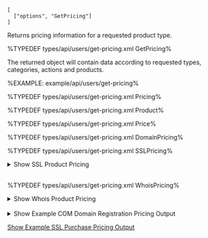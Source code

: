 ```### async getPricing => Pricing
[
  ["options", "GetPricing"]
]
```

Returns pricing information for a requested product type.

%TYPEDEF types/api/users/get-pricing.xml GetPricing%

The returned object will contain data according to requested types, categories, actions and products.

%EXAMPLE: example/api/users/get-pricing%

%TYPEDEF types/api/users/get-pricing.xml Pricing%

%TYPEDEF types/api/users/get-pricing.xml Product%

%TYPEDEF types/api/users/get-pricing.xml Price%

%TYPEDEF types/api/users/get-pricing.xml DomainPricing%

%TYPEDEF types/api/users/get-pricing.xml SSLPricing%

<details>
<summary>Show SSL Product Pricing</summary>

%TYPEDEF types/api/users/pricing/ssl.xml%
</details>
<br/>

%TYPEDEF types/api/users/get-pricing.xml WhoisPricing%

<details>
<summary>Show Whois Product Pricing</summary>

%TYPEDEF types/api/users/pricing/whois.xml%
</details>
<br/>

<details>
<summary>Show Example COM Domain Registration Pricing Output</summary>

%FORK-json5 example/run/users/get-pricing%
</details>

[Show Example SSL Purchase Pricing Output](https://github.com/rqt/namecheap/blob/master/doc/ssl-pricing.md)

<!-- > When checking certificates pricing, the product names are returned in `camelCase` rather than `hyphen-case` received from NameCheap (e.g., `positivesslWildcard` instead of `positivessl-wildcard`) because some IDEs do not support JSDoc with properties containing hyphens. -->

<!-- %~ width="15"% -->
